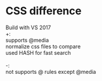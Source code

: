# CSS difference

Build with VS 2017
<br />
+:<br />
  supports @media<br />
  normalize css files to compare<br />
  used HASH for fast search  <br />
<br />-:<br />
  not supports @ rules except @media<br />

